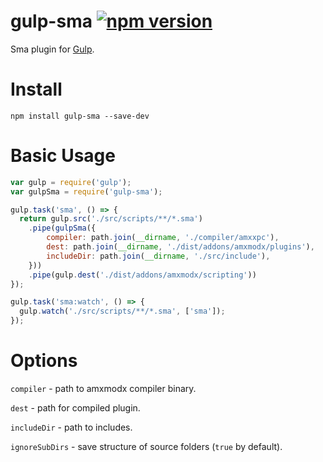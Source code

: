 
# gulp-sma [![npm version](https://badge.fury.io/js/gulp-sma.svg)](http://badge.fury.io/js/gulp-sma)

Sma plugin for [Gulp](https://github.com/gulpjs/gulp).

# Install

```
npm install gulp-sma --save-dev
```

# Basic Usage

```javascript
var gulp = require('gulp');
var gulpSma = require('gulp-sma');

gulp.task('sma', () => {
  return gulp.src('./src/scripts/**/*.sma')
    .pipe(gulpSma({
        compiler: path.join(__dirname, './compiler/amxxpc'),
        dest: path.join(__dirname, './dist/addons/amxmodx/plugins'),
        includeDir: path.join(__dirname, './src/include'),
    }))
    .pipe(gulp.dest('./dist/addons/amxmodx/scripting'))
});

gulp.task('sma:watch', () => {
  gulp.watch('./src/scripts/**/*.sma', ['sma']);
});
```


# Options

`compiler` - path to amxmodx compiler binary.

`dest` - path for compiled plugin.

`includeDir` - path to includes.

`ignoreSubDirs` - save structure of source folders (`true` by default).
